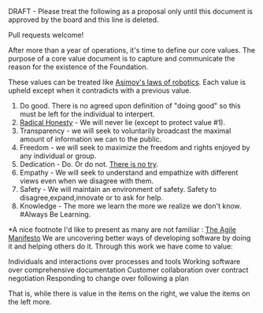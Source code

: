 DRAFT - Please treat the following as a proposal only until this document is approved by the board and this line is deleted.


Pull requests welcome!

After more than a year of operations, it's time to define our core values.
The purpose of a core value document is to capture and communicate the reason for the existence of the Foundation.

These values can be treated like [Asimov's laws of robotics](http://en.wikipedia.org/wiki/Three_Laws_of_Robotics). Each value is upheld except when it contradicts with a previous value.

1. Do good. There is no agreed upon definition of "doing good" so this must be left for the individual to interpert.
2. [Radical Honesty](http://www.radicalhonesty.com/) - We will never lie (except to protect value #1).
3. Transparency - we will seek to voluntarily broadcast the maximal amount of information we can to the public.
4. Freedom - we will seek to maximize the freedom and rights enjoyed by any individual or group. 
5. Dedication - Do. Or do not. [There is no try](https://www.youtube.com/watch?v=BQ4yd2W50No).
6. Empathy - We will seek to understand and empathize with different views even when we disagree with them.
7. Safety - We will maintain an environment of safety. Safety to disagree,expand,innovate or to ask for help.
8. Knowledge - The more we learn the more we realize we don't know. #Always Be Learning. 

*A nice footnote I'd like to present as many are not familiar : [The Agile Manifesto](http://agilemanifesto.org/)
We are uncovering better ways of developing software by doing it and helping others do it.
Through this work we have come to value:

Individuals and interactions over processes and tools
Working software over comprehensive documentation
Customer collaboration over contract negotiation
Responding to change over following a plan

That is, while there is value in the items on the right, we value the items on the left more. 
